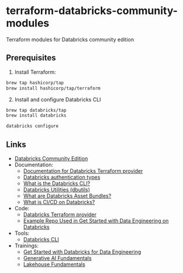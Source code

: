 # terraform-databricks-community-modules

Terraform modules for Databricks community edition

## Prerequisites

1. Install Terraform:
```bash
brew tap hashicorp/tap
brew install hashicorp/tap/terraform
```
2. Install and configure Databricks CLI
```bash
brew tap databricks/tap
brew install databricks

databricks configure
```

## Links

* [Databricks Community Edition](https://community.cloud.databricks.com/)
* Documentation:
  * [Documentation for Databricks Terraform provider](https://docs.databricks.com/en/dev-tools/terraform/index.html)
  * [Databricks authentication types](https://docs.databricks.com/en/dev-tools/auth/index.html#databricks-client-unified-authentication)
  * [What is the Databricks CLI?](https://docs.databricks.com/en/dev-tools/cli/index.html)
  * [Databricks Utilities (dbutils)](https://docs.databricks.com/en/dev-tools/databricks-utils.html)
  * [What are Databricks Asset Bundles?](https://docs.databricks.com/en/dev-tools/bundles/index.html)
  * [What is CI/CD on Databricks?](https://docs.databricks.com/en/dev-tools/ci-cd.html)
* Code:
  * [Databricks Terraform provider](https://registry.terraform.io/providers/databricks/databricks/latest/docs)
  * [Example Repo Used in Get Started with Data Engineering on Databricks](https://github.com/databricks-academy/get-started-with-data-engineering-on-databricks-repo-example)
* Tools:
  * [Databricks CLI](https://docs.databricks.com/en/dev-tools/cli/install.html)
* Trainings:
  * [Get Started with Databricks for Data Engineering](https://customer-academy.databricks.com/learn/course/2469/get-started-with-databricks-for-data-engineering)
  * [Generative AI Fundamentals](https://www.databricks.com/learn/training/generative-ai-fundamentals-accreditation)
  * [Lakehouse Fundamentals](https://www.databricks.com/learn/training/lakehouse-fundamentals-accreditation)

<!-- BEGINNING OF PRE-COMMIT-TERRAFORM DOCS HOOK -->
<!-- END OF PRE-COMMIT-TERRAFORM DOCS HOOK -->
